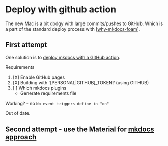 # Deploy with github action

The new Mac is a bit dodgy with large commits/pushes to GitHub. Which is a part of the standard deploy process with [[why-mkdocs-foam]]. 


## First attempt
One solution is to [deploy mkdocs with a GitHub action](https://github.com/marketplace/actions/deploy-mkdocs). 

Requirements 

1. [X] Enable GitHub pages 
2. [X] Building with `[PERSONAL|GITHUB]_TOKEN? (using GITHUB)
3. [ ] Which mkdocs plugins
   - Generate requirements file  

Working? - no `No event triggers define in "on"`

Out of date.

## Second attempt - use the Material for [mkdocs approach](https://squidfunk.github.io/mkdocs-material/publishing-your-site/)





[//begin]: # "Autogenerated link references for markdown compatibility"
[why-mkdocs-foam]: why-mkdocs-foam "Why combine mkdocs with Foam"
[//end]: # "Autogenerated link references"